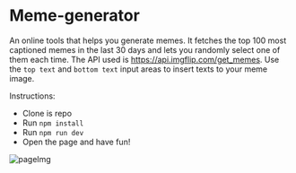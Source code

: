 # Meme-generator

An online tools that helps you generate memes. It fetches the top 100 most captioned memes in the last 30 days and lets you randomly select one of them each time. The API used is https://api.imgflip.com/get_memes. Use the `top text` and `bottom text` input areas to insert texts to your meme image. 

Instructions:
- Clone is repo
- Run `npm install`
- Run `npm run dev`
- Open the page and have fun!

![pageImg](https://user-images.githubusercontent.com/97468260/222993817-42bb1711-5c39-40eb-b328-9231e834706d.PNG)
